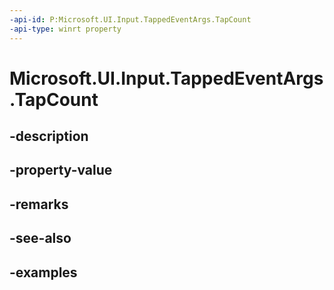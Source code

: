 ```yaml
---
-api-id: P:Microsoft.UI.Input.TappedEventArgs.TapCount
-api-type: winrt property
---
```


# Microsoft.UI.Input.TappedEventArgs.TapCount

<!--
public uint TapCount { get; }
-->


## -description

## -property-value

## -remarks

## -see-also

## -examples



